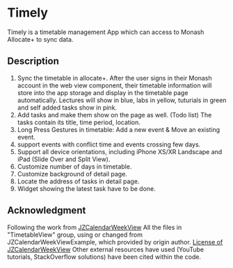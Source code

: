 # Timely
Timely is a timetable management App which can access to Monash Allocate+ to sync data.

## Description
1. Sync the timetable in allocate+. 
After the user signs in their Monash account in the web view component,
their timetable information will store into the app storage and display in the timetable page automatically.
Lectures will show in blue, labs in yellow, tuturials in green and self added tasks show in pink.
2. Add tasks and make them show on the page as well. (Todo list)
The tasks contain its title, time period, location.
3. Long Press Gestures in timetable:
Add a new event & Move an existing event.
4. support events with conflict time and events crossing few days.
5. Support all device orientations,
including iPhone XS/XR Landscape and iPad (Slide Over and Split View).
6. Customize number of days in timetable.
7. Customize background of detail page.
8. Locate the address of tasks in detail page.
9. Widget showing the latest task have to be done.

## Acknowledgment
Following the work from [JZCalendarWeekView](https://github.com/zjfjack/JZCalendarWeekView)
All the files in "TimetableView" group, using or changed from JZCalendarWeekViewExample, which provided by origin author.
[License of JZCalendarWeekView](https://github.com/zjfjack/JZCalendarWeekView/blob/master/LICENSE)
Other external resources have used (YouTube tutorials, StackOverflow solutions) have been cited within the code.
